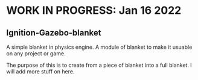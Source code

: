# WORK IN PROGRESS: Jan 16 2022
## Ignition-Gazebo-blanket
A simple blanket in physics engine. A module of blanket to make it usuable on any project or game. 

The purpose of this is to create from a piece of blanket into a full blanket. I will add more stuff on here. 
